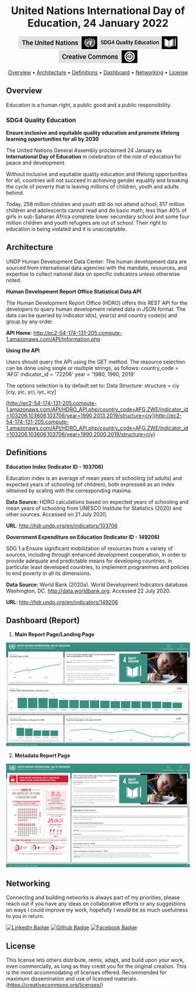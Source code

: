 <h1 align="center">United Nations International Day of Education, 24 January 2022</a></h1>

<p align='center'>
<img src="A_RES_73_25-242024/03_Resources/badge_un_title.png" style="height:35px" alt="un_badge" border="0">
<img src="A_RES_73_25-242024/03_Resources/badge_sdg4_title.png" style="height:35px" alt="cc_badge" border="0">
<img src="A_RES_73_25-242024/03_Resources/badge_cc_title.png" style="height:35px" alt="cc_badge" border="0">
</p>
<p align="center">
  <a href="#overview">Overview</a> •
  <a href="#architecture">Architecture</a> •
  <a href="#definitions">Definitions</a> •
  <a href="#dashboard (Report)">Dashboard</a> •
  <a href="#networking">Networking</a> •
  <a href="#license">License</a>
</p>



## Overview

Education is a human right, a public good and a public responsibility.

### SDG4 Quality Education

**Ensure inclusive and equitable quality education and promote lifelong learning opportunities for all by 2030**

The United Nations General Assembly proclaimed 24 January as **International Day of Education** in celebration of the role of education for peace and development.

Without inclusive and equitable quality education and lifelong opportunities for all, countries will not succeed in achieving gender equality and breaking the cycle of poverty that is leaving millions of children, youth and adults behind. 

Today, 258 million children and youth still do not attend school; 617 million children and adolescents cannot read and do basic math; less than 40% of girls in sub-Saharan Africa complete lower secondary school and some four million children and youth refugees are out of school. Their right to education is being violated and it is unacceptable.



## Architecture

UNDP Human Development Data Center: The human development data are sourced from international data agencies with the mandate, resources, and expertise to collect national data on specific indicators unless otherwise noted.

**Human Development Report Office Statistical Data API**

The Human Development Report Office (HDRO) offers this REST API for the developers to query human development related data in JSON format. The data can be queried by indicator id(s), year(s) and country code(s) and group by any order. 

**API Home**: http://ec2-54-174-131-205.compute-1.amazonaws.com/API/Information.php

**Using the API**

Users should query the API using the GET method. The resource selection can be done using single or multiple strings, as follows: country_code = 'AFG' indicator_id = '72206' year = '1980, 1990, 2019'

The options selection is by default set to: Data Structure: structure = ciy [ciy, yic, yci, iyc, icy]

[http://ec2-54-174-131-205.compute-1.amazonaws.com/API/HDRO_API.php/country_code=AFG,ZWE/indicator_id=103206,103606,103706/year=1990,2013,2019/structure=ciy](http://ec2-54-174-131-205.compute-1.amazonaws.com/API/HDRO_API.php/country_code=AFG,ZWE/indicator_id=103206,103606,103706/year=1990,2000,2019/structure=ciy)



## Definitions

**Education Index (Indicator ID - 103706)**

Education index is an average of mean years of schooling (of adults) and expected years of schooling (of children), both expressed as an index obtained by scaling with the corresponding maxima.

**Data Source:** HDRO calculations based on expected years of schooling and mean years of schooling from UNESCO Institute for Statistics (2020) and other sources. Accessed on 21 July 2020.

**URL**: http://hdr.undp.org/en/indicators/103706

**Government Expenditure on Education (Indicator ID - 149206)**

SDG 1.a Ensure significant mobilization of resources from a variety of sources, including through enhanced development cooperation, in order to provide adequate and predictable means for developing countries, in particular least developed countries, to implement programmes and policies to end poverty in all its dimensions. 

**Data Source:** World Bank (2020a). World Development Indicators database. Washington, DC. http://data.worldbank.org. Accessed 22 July 2020.

**URL**: http://hdr.undp.org/en/indicators/149206



## Dashboard (Report)

1. **Main Report Page/Landing Page**

<img src="A_RES_73_25-242024\03_Resources\dashboard_main.png" alt="main_report_page" border="0">


2. **Metadata Report Page**

<img src="A_RES_73_25-242024\03_Resources\dashboard_metadata.png" alt="metadata_report_page" border="0">



## Networking

Connecting and building networks is always part of my priorities, please reach out if you have any ideas on collaborative efforts or any suggestions on ways I could improve my work, hopefully I would be as much usefulness to you in return. 

[![LinkedIn Badge](https://img.shields.io/badge/-lehlohonolomakoti-0e76a8?style=flat&labelColor=0e76a8&logo=linkedin&logoColor=white&link=https://linkedin.com/in/lehlohonolomakoti)][linkedin] [![Github Badge](https://img.shields.io/badge/-lehlohonolomakoti-000000?style=flat&labelColor=000000&logo=github&logoColor=white&link=https://github.com/lmakoti)][github] [![Facebook Badge](https://img.shields.io/badge/-lmakoti-1ca0f1?style=flat&labelColor=1ca0f1&logo=facebook&logoColor=white&link=https://facebook.com/lmakoti)][facebook]



## License

This license lets others distribute, remix, adapt, and build upon your  work, even commercially, as long as they credit you for the original  creation. This is the most accommodating of licenses offered.  Recommended for maximum dissemination and use of licensed materials. (https://creativecommons.org/licenses/)









<!-- Profile Links -->

[linkedin]: https://www.linkedin.com/in/lehlohonolomakoti/
[github]: https://www.github.com/lmakoti/
[facebook]: https://www.facebook.com/lmakoti/

<!-- Shields Profile Links -->

[linkedinbadge]: https://img.shields.io/badge/-uditkumarchatterjee-0e76a8?style=flat&labelColor=0e76a8&logo=linkedin&logoColor=white



















